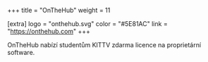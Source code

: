 +++
title = "OnTheHub"
weight = 11

[extra]
logo = "onthehub.svg"
color = "#5E81AC"
link = "https://onthehub.com"
+++

OnTheHub nabízí studentům KITTV zdarma licence na proprietární software.
